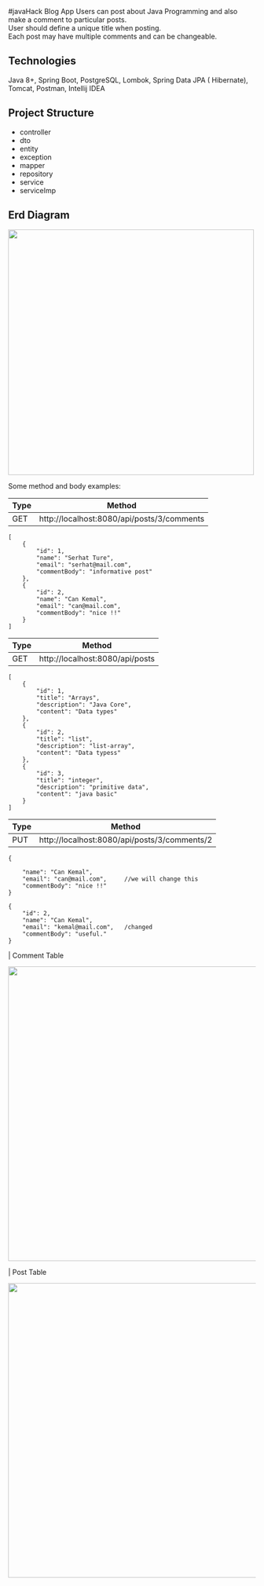 #javaHack Blog App
Users can post about Java Programming and also make a comment to particular posts.\
User should define a unique title when posting.\
Each post may have multiple comments and can be changeable.

## Technologies

Java 8+, Spring Boot, PostgreSQL, Lombok, Spring Data JPA ( Hibernate), Tomcat, Postman, Intellij IDEA


## Project Structure

<ul>
   <li>controller</li>
  <li>dto</li>
  <li>entity</li>
  <li>exception</li>
  <li>mapper </li>
  <li>repository</li>
  <li>service</li>
  <li>serviceImp</li>
</ul>

## Erd Diagram

<img src="javaHack.erd" src="/Users/ahmetserhatture/Documents/javaHack/src/main/resources/static/javaHack.erd.png" width="500">


Some method and body examples:

| Type | Method |
|------| ------ |
| GET  | http://localhost:8080/api/posts/3/comments |

```
[
    {
        "id": 1,
        "name": "Serhat Ture",
        "email": "serhat@mail.com",
        "commentBody": "informative post"
    },
    {
        "id": 2,
        "name": "Can Kemal",
        "email": "can@mail.com",
        "commentBody": "nice !!"
    }
]

```

| Type | Method |
|------| ------ |
| GET  | http://localhost:8080/api/posts|

```
[
    {
        "id": 1,
        "title": "Arrays",
        "description": "Java Core",
        "content": "Data types"
    },
    {
        "id": 2,
        "title": "list",
        "description": "list-array",
        "content": "Data typess"
    },
    {
        "id": 3,
        "title": "integer",
        "description": "primitive data",
        "content": "java basic"
    }
]

```

| Type | Method |
|------| ------ |
| PUT  | http://localhost:8080/api/posts/3/comments/2 |

```
{
    
    "name": "Can Kemal",
    "email": "can@mail.com",     //we will change this
    "commentBody": "nice !!"
}

{
    "id": 2,
    "name": "Can Kemal",
    "email": "kemal@mail.com",   /changed
    "commentBody": "useful."
}

```
| Comment Table

<img src="comment" src="/Users/ahmetserhatture/Documents/javaHack/src/main/resources/static/comment.png" width="600">

| Post Table

<img src="post" src="/Users/ahmetserhatture/Documents/javaHack/src/main/resources/static/post.png" width="600">